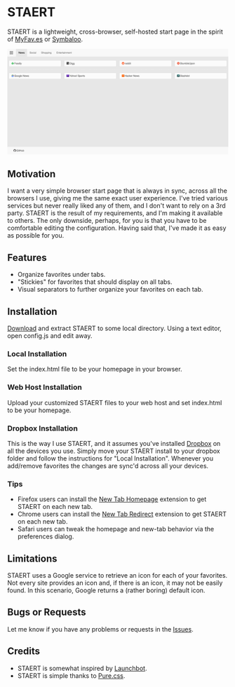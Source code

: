 # STAERT
STAERT is a lightweight, cross-browser, self-hosted start page in the spirit of [MyFav.es](https://www.myfav.es/) or [Symbaloo](http://www.symbaloo.com/).

![STAERT Screenshot](screenshot.png)

## Motivation
I want a very simple browser start page that is always in sync, across all the browsers I use, giving me the same exact user experience. I've tried various services but never really liked any of them, and I don't want to rely on a 3rd party. STAERT is the result of my requirements, and I'm making it available to others. The only downside, perhaps, for you is that you have to be comfortable editing the configuration. Having said that, I've made it as easy as possible for you.

## Features
* Organize favorites under tabs.
* "Stickies" for favorites that should display on all tabs.
* Visual separators to further organize your favorites on each tab.

## Installation
[Download](https://github.com/OttoHagg/staert/archive/master.zip) and extract STAERT to some local directory. Using a text editor, open config.js and edit away.

### Local Installation
Set the index.html file to be your homepage in your browser.

### Web Host Installation
Upload your customized STAERT files to your web host and set index.html to be your homepage.

### Dropbox Installation
This is the way I use STAERT, and it assumes you've installed [Dropbox](https://www.dropbox.com/) on all the devices you use. Simply move your STAERT install to your dropbox folder and follow the instructions for "Local Installation". Whenever you add/remove favorites the changes are sync'd across all your devices.

### Tips
* Firefox users can install the [New Tab Homepage](https://addons.mozilla.org/en-US/firefox/addon/new-tab-homepage/) extension to get STAERT on each new tab.
* Chrome users can install the [New Tab Redirect](https://chrome.google.com/webstore/detail/new-tab-redirect/icpgjfneehieebagbmdbhnlpiopdcmna) extension to get STAERT on each new tab.
* Safari users can tweak the homepage and new-tab behavior via the preferences dialog.

## Limitations
STAERT uses a Google service to retrieve an icon for each of your favorites. Not every site provides an icon and, if there is an icon, it may not be easily found. In this scenario, Google returns a (rather boring) default icon.

## Bugs or Requests
Let me know if you have any problems or requests in the [Issues](https://github.com/OttoHagg/staert/issues).

## Credits
* STAERT is somewhat inspired by [Launchbot](http://launchbot.michaelxander.com).
* STAERT is simple thanks to [Pure.css](https://purecss.io/).
